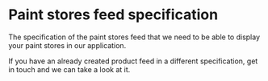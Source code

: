# Paint stores feed specification

The specification of the paint stores feed that we need to be able to display your paint stores in our application.

If you have an already created product feed in a different specification, get in touch and we can take a look at it.

